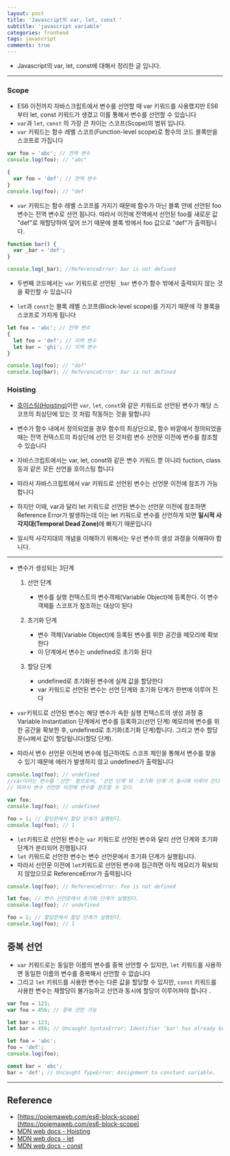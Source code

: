 ```yaml
---
layout: post
title: 'Javascript의 var, let, const '
subtitle: 'javascript variable'
categories: frontend
tags: javascript
comments: true
---
```


- Javascript의 var, let, const에 대해서 정리한 글 입니다.

---

### Scope

- ES6 이전까지 자바스크립트에서 변수를 선언할 때 var 키워드를 사용했지만 ES6 부터 let, const 키워드가 생겼고 이를 통해서 변수를 선언할 수 있습니다
- `var`과 `let`, `const` 의 가장 큰 차이는 스코프(Scope)의 범위 입니다.
- `var` 키워드는 함수 레벨 스코프(Function-level scope)로 함수의 코드 블록만을 스코프로 가집니다

```javascript
var foo = 'abc'; // 전역 변수
console.log(foo); // "abc"

{
  var foo = 'def'; // 전역 변수
}
console.log(foo); // "def
```

- `var` 키워드는 함수 레벨 스코프를 가지기 때문에 함수가 아닌 블록 안에 선언된 foo 변수는 전역 변수로 선언 됩니다. 따라서 이전에 전역에서 선언된 foo를 새로운 값 "def"로 재할당하여 덮어 쓰기 때문에 블록 밖에서 foo 값으로 "def"가 출력됩니다.

```javascript
function bar() {
  var _bar = 'def';
}

console.log(_bar); //ReferenceError: bar is not defined
```

- 두번째 코드에서는 `var` 키워드로 선언된 `_bar` 변수가 함수 밖에서 출력되지 않는 것을 확인할 수 있습니다

- `let`과 `const`는 블록 레벨 스코프(Block-level scope)를 가지기 때문에 각 블록을 스코프로 가지게 됩니다

```javascript
let foo = 'abc'; // 전역 변수
{
  let foo = 'def'; // 지역 변수
  let bar = 'ghi'; // 지역 변수
}

console.log(foo); // "def"
console.log(bar); // ReferenceError: bar is not defined
```

### Hoisting

- [호이스팅(Hoisting)](https://developer.mozilla.org/ko/docs/Glossary/Hoisting)이란 `var`, `let`, `const`와 같은 키워드로 선언된 변수가 해당 스코프의 최상단에 있는 것 처럼 작동하는 것을 말합니다
- 변수가 함수 내에서 정의되었을 경우 함수의 최상단으로, 함수 바깥에서 정의되었을 때는 전역 컨텍스트의 최상단에 선언 된 것처럼 변수 선언문 이전에 변수를 참조할 수 있습니다
- 자바스크립트에서는 var, let, const와 같은 변수 키워드 뿐 아니라 fuction, class 등과 같은 모든 선언을 호이스팅 합니다
- 따라서 자바스크립트에서 var 키워드로 선언된 변수는 선언문 이전에 참조가 가능합니다
- 하지만 이때, var과 달리 let 키워드로 선언된 변수는 선언문 이전에 참조하면 Reference Error가 발생하는데 이는 let 키워드로 변수를 선언하게 되면 <strong>일시적 사각지대(Temporal Dead Zone)</strong>에 빠지기 때문입니다

- 일시적 사각지대의 개념을 이해하기 위해서는 우선 변수의 생성 과정을 이해햐아 합니다.

---

- 변수가 생성되는 3단계

  1. 선언 단계

     - 변수를 실행 컨텍스트의 변수객체(Variable Object)에 등록한다. 이 변수 객체틑 스코프가 참조하는 대상이 된다

  2. 초기화 단계

     - 변수 객체(Variable Object)에 등록된 변수를 위한 공간을 메모리에 확보한다
     - 이 단계에서 변수는 undefined로 초기화 된다

  3. 할당 단계
     - undefined로 초기화된 변수에 실제 값을 할당한다
     - var 키워드로 선언된 변수는 선언 단계와 초기화 단계가 한번에 이루어 진다

- `var`키워드로 선언된 변수는 해당 변수가 속한 실행 컨텍스트의 생성 과정 중 Variable Instantiation 단계에서 변수를 등록하고(선언 단계) 메모리에 변수를 위한 공간을 확보한 후, undefined로 초기화(초기화 단계)합니다. 그리고 변수 할당문(`=`)에서 값이 할당됩니다(할당 단계).
- 따라서 변수 선언문 이전에 변수에 접근하여도 스코프 체인을 통해서 변수를 찾을 수 있기 때문에 에러가 발생하지 않고 undefined가 출력됩니다

```javascript
console.log(foo); // undefined
//var이라는 변수를 '선언' 함으로써, '선언 단계'와 '초기화 단계'가 동시에 이루어 진다
// 따라서 변수 선언문 이전에 변수를 참조할 수 있다.

var foo;
console.log(foo); // undefined

foo = 1; // 할당문에서 할당 단계가 실행된다.
console.log(foo); // 1
```

- `let`키워드로 선언된 변수는 `var` 키워드로 선언된 변수와 달리 선언 단계와 초기화 단계가 분리되어 진행됩니다
- `let` 키워드로 선언한 변수는 변수 선언문에서 초기화 단계가 실행됩니다.
- 따라서 선언문 이전에 `let`키워드로 선언된 변수에 접근하면 아직 메모리가 확보되지 않았으므로 ReferenceError가 출력됩니다

```javascript
console.log(foo); // ReferenceError: foo is not defined

let foo; // 변수 선언문에서 초기화 단계가 실행된다.
console.log(foo); // undefined

foo = 1; // 할당문에서 할당 단계가 실행된다.
console.log(foo); // 1
```

## 중복 선언

- `var` 키워드로는 동일한 이름의 변수를 중복 선언할 수 있지만, `let` 키워드를 사용하면 동일한 이름의 변수를 중복해서 선언할 수 없습니다
- 그리고 `let` 키워드를 사용한 변수는 다른 값을 할당할 수 있지만, `const` 키워드를 사용한 변수는 재할당이 불가능하고 선언과 동시에 할당이 이루어져야 합니다 .

```javascript
var foo = 123;
var foo = 456; // 중복 선언 가능

let bar = 123;
let bar = 456; // Uncaught SyntaxError: Identifier 'bar' has already been declared
```

```javascript
let foo = 'abc';
foo = 'def';
console.log(foo);

const bar = 'abc';
bar = 'def'; // Uncaught TypeError: Assignment to constant variable.
```

---

## Reference

- [https://poiemaweb.com/es6-block-scope](https://poiemaweb.com/es6-block-scope)
- [MDN web docs - Hoisting](https://developer.mozilla.org/ko/docs/Glossary/Hoisting)
- [MDN web docs - let](https://developer.mozilla.org/ko/docs/Web/JavaScript/Reference/Statements/let)
- [MDN web docs - const](https://developer.mozilla.org/ko/docs/Web/JavaScript/Reference/Statements/const)
